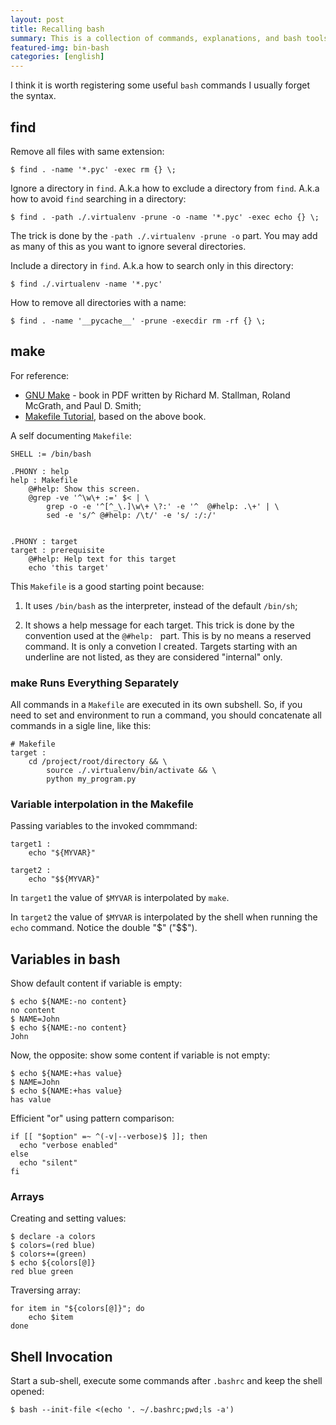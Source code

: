 ```yaml
---
layout: post
title: Recalling bash
summary: This is a collection of commands, explanations, and bash tools
featured-img: bin-bash
categories: [english]
---
```


I think it is worth registering some useful `bash` commands I usually forget the syntax.


## find

Remove all files with same extension:

```
$ find . -name '*.pyc' -exec rm {} \;
```

Ignore a directory in `find`. A.k.a how to exclude a directory from `find`. A.k.a how to avoid `find` searching in a directory:

```
$ find . -path ./.virtualenv -prune -o -name '*.pyc' -exec echo {} \;
```

The trick is done by the `-path ./.virtualenv -prune -o` part. You may add as many of this as you want to ignore several directories.


Include a directory in `find`. A.k.a how to search only in this directory:

```
$ find ./.virtualenv -name '*.pyc'
```

How to remove all directories with a name:

```
$ find . -name '__pycache__' -prune -execdir rm -rf {} \;
```


## make

For reference:

- [GNU Make](https://www.cl.cam.ac.uk/teaching/0910/UnixTools/make.pdf) - book in PDF written by Richard M. Stallman, Roland McGrath, and Paul D. Smith;
- [Makefile Tutorial](https://makefiletutorial.com), based on the above book.

A self documenting `Makefile`:

```
SHELL := /bin/bash

.PHONY : help
help : Makefile
	@#help: Show this screen.
	@grep -ve '^\w\+ :=' $< | \
		grep -o -e '^[^_\.]\w\+ \?:' -e '^	@#help: .\+' | \
		sed -e 's/^	@#help: /\t/' -e 's/ :/:/'


.PHONY : target
target : prerequisite
	@#help: Help text for this target
	echo 'this target'
```

This `Makefile` is a good starting point because:

1. It uses `/bin/bash` as the interpreter, instead of the default `/bin/sh`;

2. It shows a help message for each target. This trick is done by the convention used at the `@#help: ` part. This is by no means a reserved command. It is only a convetion I created. Targets starting with an underline are not listed, as they are considered "internal" only.


### make Runs Everything Separately

All commands in a `Makefile` are executed in its own subshell. So, if you need to set and environment to run a command, you should concatenate all commands in a sigle line, like this:

```
# Makefile
target :
	cd /project/root/directory && \
		source ./.virtualenv/bin/activate && \
		python my_program.py
```


### Variable interpolation in the Makefile

Passing variables to the invoked commmand:

```
target1 :
	echo "${MYVAR}"

target2 :
	echo "$${MYVAR}"
```

In `target1` the value of `$MYVAR` is interpolated by `make`.

In `target2` the value of `$MYVAR` is interpolated by the shell when running the `echo` command. Notice the double "$" ("$$").


## Variables in bash

Show default content if variable is empty:

```
$ echo ${NAME:-no content}
no content
$ NAME=John
$ echo ${NAME:-no content}
John
```

Now, the opposite: show some content if variable is not empty:

```
$ echo ${NAME:+has value}
$ NAME=John
$ echo ${NAME:+has value}
has value
```

Efficient "or" using pattern comparison:

```
if [[ "$option" =~ ^(-v|--verbose)$ ]]; then
  echo "verbose enabled"
else
  echo "silent"
fi
```


### Arrays

Creating and setting values:

```
$ declare -a colors
$ colors=(red blue)
$ colors+=(green)
$ echo ${colors[@]}
red blue green
```

Traversing array:

```
for item in "${colors[@]}"; do
    echo $item
done
```


## Shell Invocation ##

Start a sub-shell, execute some commands after `.bashrc` and keep the shell opened:

```
$ bash --init-file <(echo '. ~/.bashrc;pwd;ls -a')
```
